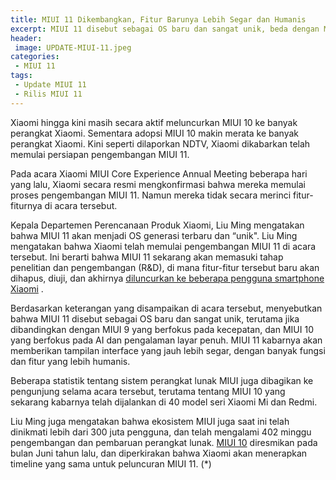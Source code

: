 ```yaml
---
title: MIUI 11 Dikembangkan, Fitur Barunya Lebih Segar dan Humanis
excerpt: MIUI 11 disebut sebagai OS baru dan sangat unik, beda dengan MIUI 9 yang fokus pada kecepatan, dan MIUI 10 yang fokus pada AI dan pengalaman layar penuh. MIUI 11 akan memberikan interface yang jauh lebih segar dan banyak fungsi dan fitur humanis.
header:
 image: UPDATE-MIUI-11.jpeg
categories:
 - MIUI 11
tags:
 - Update MIUI 11
 - Rilis MIUI 11
---
```

Xiaomi hingga kini masih secara aktif meluncurkan MIUI 10 ke banyak perangkat Xiaomi. Sementara adopsi MIUI 10 makin merata ke banyak perangkat Xiaomi. Kini seperti dilaporkan NDTV, Xiaomi dikabarkan telah memulai persiapan pengembangan MIUI 11.

Pada acara Xiaomi MIUI Core Experience Annual Meeting beberapa hari yang lalu, Xiaomi secara resmi mengkonfirmasi bahwa mereka memulai proses pengembangan MIUI 11. Namun mereka tidak secara merinci fitur-fiturnya di acara tersebut.

Kepala Departemen Perencanaan Produk Xiaomi, Liu Ming mengatakan bahwa MIUI 11 akan menjadi OS generasi terbaru dan “unik". Liu Ming mengatakan bahwa Xiaomi telah memulai pengembangan MIUI 11 di acara tersebut. Ini berarti bahwa MIUI 11 sekarang akan memasuki tahap penelitian dan pengembangan (R&D), di mana fitur-fitur tersebut baru akan dihapus, diuji, dan akhirnya [diluncurkan ke beberapa pengguna smartphone Xiaomi](https://mi.knoacc.org/daftar-ponsel-xiaomi-dapat-udate-miui-11) .

Berdasarkan keterangan yang disampaikan di acara tersebut, menyebutkan bahwa MIUI 11 disebut sebagai OS baru dan sangat unik, terutama jika dibandingkan dengan MIUI 9 yang berfokus pada kecepatan, dan MIUI 10 yang berfokus pada AI dan pengalaman layar penuh. MIUI 11 kabarnya akan memberikan tampilan interface yang jauh lebih segar, dengan banyak fungsi dan fitur yang lebih humanis.

Beberapa statistik tentang sistem perangkat lunak MIUI juga dibagikan ke pengunjung selama acara tersebut, terutama tentang MIUI 10 yang sekarang kabarnya telah dijalankan di 40 model seri Xiaomi Mi dan Redmi.

Liu Ming juga mengatakan bahwa ekosistem MIUI juga saat ini telah dinikmati lebih dari 300 juta pengguna, dan telah mengalami 402 minggu pengembangan dan pembaruan perangkat lunak. [MIUI 10]() diresmikan pada bulan Juni tahun lalu, dan diperkirakan bahwa Xiaomi akan menerapkan timeline yang sama untuk peluncuran MIUI 11. (*)
